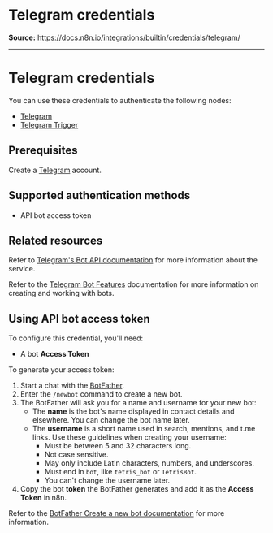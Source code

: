# Telegram credentials

**Source:** https://docs.n8n.io/integrations/builtin/credentials/telegram/

---

# Telegram credentials

You can use these credentials to authenticate the following nodes:

- [Telegram](../../app-nodes/n8n-nodes-base.telegram/)
- [Telegram Trigger](../../trigger-nodes/n8n-nodes-base.telegramtrigger/)

## Prerequisites

Create a [Telegram](https://telegram.org/) account.

## Supported authentication methods

- API bot access token

## Related resources

Refer to [Telegram's Bot API documentation](https://core.telegram.org/bots/api) for more information about the service.

Refer to the [Telegram Bot Features](https://core.telegram.org/bots/features) documentation for more information on creating and working with bots.

## Using API bot access token

To configure this credential, you'll need:

- A bot **Access Token**

To generate your access token:

1. Start a chat with the [BotFather](https://telegram.me/BotFather).
2. Enter the `/newbot` command to create a new bot.
3. The BotFather will ask you for a name and username for your new bot:
   - The **name** is the bot's name displayed in contact details and elsewhere. You can change the bot name later.
   - The **username** is a short name used in search, mentions, and t.me links. Use these guidelines when creating your username:
     - Must be between 5 and 32 characters long.
     - Not case sensitive.
     - May only include Latin characters, numbers, and underscores.
     - Must end in `bot`, like `tetris_bot` or `TetrisBot`.
     - You can't change the username later.
4. Copy the bot **token** the BotFather generates and add it as the **Access Token** in n8n.

Refer to the [BotFather Create a new bot documentation](https://core.telegram.org/bots/features#creating-a-new-bot) for more information.
